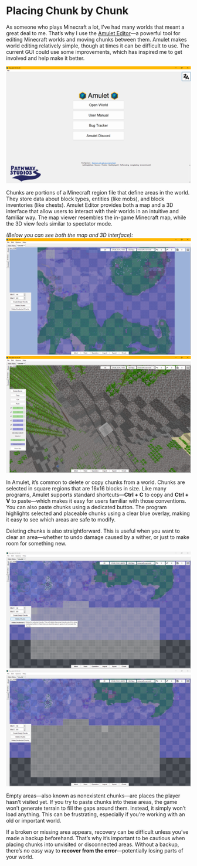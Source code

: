# Placing Chunk by Chunk

As someone who plays Minecraft a lot, I’ve had many worlds that meant a great deal to me. That’s why I use the [Amulet Editor](https://www.amuletmc.com/)—a powerful tool for editing Minecraft worlds and moving chunks between them. Amulet makes world editing relatively simple, though at times it can be difficult to use. The current GUI could use some improvements, which has inspired me to get involved and help make it better.

![Amulet Main Menu](121904.png)

Chunks are portions of a Minecraft region file that define areas in the world. They store data about block types, entities (like mobs), and block inventories (like chests). Amulet Editor provides both a map and a 3D interface that allow users to interact with their worlds in an intuitive and familiar way. The map viewer resembles the in-game Minecraft map, while the 3D view feels similar to spectator mode.

*(Below you can see both the map and 3D interface):*  
![Amulet Chunk Map Viewer](122955.png)  
![Amulet 3D Interface](122936.png)

In Amulet, it’s common to delete or copy chunks from a world. Chunks are selected in square regions that are 16x16 blocks in size. Like many programs, Amulet supports standard shortcuts—**Ctrl + C** to copy and **Ctrl + V** to paste—which makes it easy for users familiar with those conventions. You can also paste chunks using a dedicated button. The program highlights selected and placeable chunks using a clear blue overlay, making it easy to see which areas are safe to modify.

Deleting chunks is also straightforward. This is useful when you want to clear an area—whether to undo damage caused by a wither, or just to make room for something new.

![Amulet Chunk Selection](093401.png)  
![Amulet Chunk Deletion](093449.png)

Empty areas—also known as nonexistent chunks—are places the player hasn’t visited yet. If you try to paste chunks into these areas, the game won’t generate terrain to fill the gaps around them. Instead, it simply won’t load anything. This can be frustrating, especially if you're working with an old or important world. 

If a broken or missing area appears, recovery can be difficult unless you’ve made a backup beforehand. That’s why it’s important to be cautious when placing chunks into unvisited or disconnected areas. Without a backup, there’s no easy way to **recover from the error**—potentially losing parts of your world.
